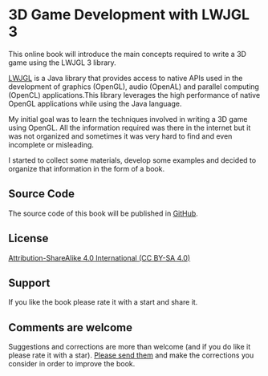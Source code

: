 3D Game Development with LWJGL 3
=======

This online book will introduce the main concepts required to write a 3D game using the LWJGL 3 library.

[LWJGL](http://www.lwjgl.org/) is a Java library that provides access to native APIs used in the development of graphics (OpenGL), audio (OpenAL) and parallel computing (OpenCL) applications.This library leverages the high performance of native OpenGL applications while using the Java language.

My initial goal was to learn the techniques involved in writing a 3D game using OpenGL. All the information required was there in the internet but it was not organized and sometimes it was very hard to find and even incomplete or misleading.

I started to collect some materials, develop some examples and decided to organize that information in the form of a book.

## Source Code

The source code of this book will be published in [GitHub](https://github.com/lwjglgamedev/lwjglbook).

## License

[Attribution-ShareAlike 4.0 International (CC BY-SA 4.0)](http://creativecommons.org/licenses/by-sa/4.0/)

## Support

If you like the book please rate it with a start and share it.

<script src="http://coinwidget.com/widget/coin.js"></script>
<script>
CoinWidgetCom.go({
	wallet_address: "asasasas"
	, currency: "bitcoin"
	, counter: "count"
	, alignment: "bl"
	, qrcode: true
	, auto_show: false
	, lbl_button: "Donate"
	, lbl_address: "My Bitcoin Address:"
	, lbl_count: "donations"
	, lbl_amount: "BTC"
});
</script>

## Comments are welcome

Suggestions and corrections are more than welcome (and if you do like it please rate it with a star). [Please send them](https://www.gitbook.com/book/lwjglgamedev/3d-game-development-with-lwjgl/contact) and make the corrections you consider in order to improve the book.

